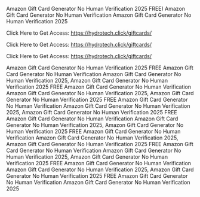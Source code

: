 Amazon Gift Card Generator No Human Verification 2025 FREE) Amazon Gift Card Generator No Human Verification Amazon Gift Card Generator No Human Verification 2025

Click Here to Get Access: https://hydrotech.click/giftcards/

Click Here to Get Access: https://hydrotech.click/giftcards/

Click Here to Get Access: https://hydrotech.click/giftcards/

Amazon Gift Card Generator No Human Verification 2025 FREE Amazon Gift Card Generator No Human Verification Amazon Gift Card Generator No Human Verification 2025, Amazon Gift Card Generator No Human Verification 2025 FREE Amazon Gift Card Generator No Human Verification Amazon Gift Card Generator No Human Verification 2025, Amazon Gift Card Generator No Human Verification 2025 FREE Amazon Gift Card Generator No Human Verification Amazon Gift Card Generator No Human Verification 2025, Amazon Gift Card Generator No Human Verification 2025 FREE Amazon Gift Card Generator No Human Verification Amazon Gift Card Generator No Human Verification 2025, Amazon Gift Card Generator No Human Verification 2025 FREE Amazon Gift Card Generator No Human Verification Amazon Gift Card Generator No Human Verification 2025, Amazon Gift Card Generator No Human Verification 2025 FREE Amazon Gift Card Generator No Human Verification Amazon Gift Card Generator No Human Verification 2025, Amazon Gift Card Generator No Human Verification 2025 FREE Amazon Gift Card Generator No Human Verification Amazon Gift Card Generator No Human Verification 2025, Amazon Gift Card Generator No Human Verification 2025 FREE Amazon Gift Card Generator No Human Verification Amazon Gift Card Generator No Human Verification 2025
